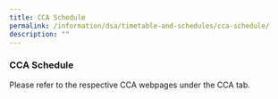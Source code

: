 ```yaml
---
title: CCA Schedule
permalink: /information/dsa/timetable-and-schedules/cca-schedule/
description: ""
---
```


### **CCA Schedule**
Please refer to the respective CCA webpages under the CCA tab.